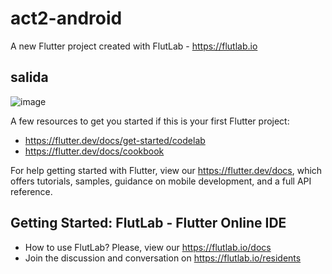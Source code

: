 # act2-android

A new Flutter project created with FlutLab - https://flutlab.io

## salida
![image](https://github.com/user-attachments/assets/afa4540e-2544-4f8a-b831-eeabd558a6dd)



A few resources to get you started if this is your first Flutter project:

- https://flutter.dev/docs/get-started/codelab
- https://flutter.dev/docs/cookbook

For help getting started with Flutter, view our
https://flutter.dev/docs, which offers tutorials,
samples, guidance on mobile development, and a full API reference.

## Getting Started: FlutLab - Flutter Online IDE

- How to use FlutLab? Please, view our https://flutlab.io/docs
- Join the discussion and conversation on https://flutlab.io/residents
